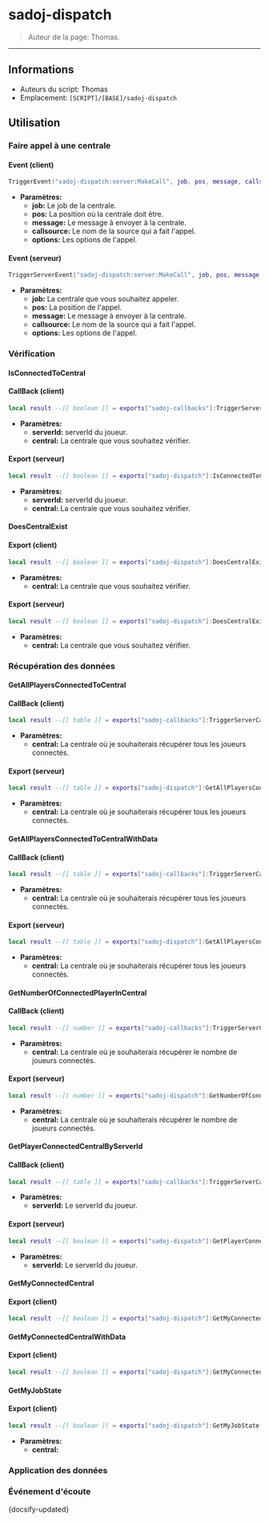 # sadoj-dispatch

> Auteur de la page: Thomas.

---

## Informations

* Auteurs du script: Thomas
* Emplacement: `[SCRIPT]/[BASE]/sadoj-dispatch`

## Utilisation

### Faire appel à une centrale

<!-- tabs:start -->
#### **Event (client)**

```lua
TriggerEvent("sadoj-dispatch:server:MakeCall", job, pos, message, callsource, options)
```
* **Paramètres:**
  * **job:** Le job de la centrale.
  * **pos:** La position où la centrale doit être.
  * **message:** Le message à envoyer à la centrale.
  * **callsource:** Le nom de la source qui a fait l'appel.
  * **options:** Les options de l'appel.


#### **Event (serveur)**

```lua
TriggerServerEvent("sadoj-dispatch:server:MakeCall", job, pos, message, callsource, options)
```
* **Paramètres:**
  * **job:** La centrale que vous souhaitez appeler.
  * **pos:** La position de l'appel.
  * **message:** Le message à envoyer à la centrale.
  * **callsource:** Le nom de la source qui a fait l'appel.
  * **options:** Les options de l'appel.
<!-- tabs:end -->


### Vérification

#### IsConnectedToCentral

<!-- tabs:start -->
#### **CallBack (client)**

```lua
local result --[[ boolean ]] = exports["sadoj-callbacks"]:TriggerServerCallback("sadoj-dispatch:server:IsConnectedToCentral", serverId --[[ integer ]], central  --[[ String ]])
```
* **Paramètres:**
  * **serverId:** serverId du joueur.
  * **central:** La centrale que vous souhaitez vérifier.


#### **Export (serveur)**

```lua
local result --[[ boolean ]] = exports["sadoj-dispatch"]:IsConnectedToCentral(serverId --[[ integer ]], central  --[[ String ]])
```
* **Paramètres:**
  * **serverId:** serverId du joueur.
  * **central:** La centrale que vous souhaitez vérifier.
<!-- tabs:end -->


#### DoesCentralExist

<!-- tabs:start -->
#### **Export (client)**

```lua
local result --[[ boolean ]] = exports["sadoj-dispatch"]:DoesCentralExist(central  --[[ String ]])
```
* **Paramètres:**
  * **central:** La centrale que vous souhaitez vérifier.


#### **Export (serveur)**

```lua
local result --[[ boolean ]] = exports["sadoj-dispatch"]:DoesCentralExist(central  --[[ String ]])
```
* **Paramètres:**
  * **central:** La centrale que vous souhaitez vérifier.
<!-- tabs:end -->






### Récupération des données

#### GetAllPlayersConnectedToCentral
<!-- tabs:start -->
#### **CallBack (client)**

```lua
local result --[[ table ]] = exports["sadoj-callbacks"]:TriggerServerCallback("sadoj-dispatch:server:GetAllPlayersConnectedToCentral", central  --[[ String ]])
```
* **Paramètres:**
  * **central:** La centrale où je souhaiterais récupérer tous les joueurs connectés.


#### **Export (serveur)**

```lua
local result --[[ table ]] = exports["sadoj-dispatch"]:GetAllPlayersConnectedToCentral(central  --[[ String ]])
```
* **Paramètres:**
  * **central:** La centrale où je souhaiterais récupérer tous les joueurs connectés.
<!-- tabs:end -->

#### GetAllPlayersConnectedToCentralWithData

<!-- tabs:start -->
#### **CallBack (client)**

```lua
local result --[[ table ]] = exports["sadoj-callbacks"]:TriggerServerCallback("sadoj-dispatch:server:GetAllPlayersConnectedToCentralWithData", central  --[[ String ]])
```
* **Paramètres:**
  * **central:** La centrale où je souhaiterais récupérer tous les joueurs connectés.


#### **Export (serveur)**

```lua
local result --[[ table ]] = exports["sadoj-dispatch"]:GetAllPlayersConnectedToCentralWithData(central  --[[ String ]])
```
* **Paramètres:**
  * **central:** La centrale où je souhaiterais récupérer tous les joueurs connectés.
<!-- tabs:end -->

#### GetNumberOfConnectedPlayerInCentral

<!-- tabs:start -->
#### **CallBack (client)**

```lua
local result --[[ number ]] = exports["sadoj-callbacks"]:TriggerServerCallback("sadoj-dispatch:server:GetNumberOfConnectedPlayerInCentral", central  --[[ String ]])
```
* **Paramètres:**
  * **central:** La centrale où je souhaiterais récupérer le nombre de joueurs connectés.


#### **Export (serveur)**

```lua
local result --[[ number ]] = exports["sadoj-dispatch"]:GetNumberOfConnectedPlayerInCentral(central  --[[ String ]])
```
* **Paramètres:**
  * **central:** La centrale où je souhaiterais récupérer le nombre de joueurs connectés.
<!-- tabs:end -->


#### GetPlayerConnectedCentralByServerId

<!-- tabs:start -->
#### **CallBack (client)**

```lua
local result --[[ table ]] = exports["sadoj-callbacks"]:TriggerServerCallback("sadoj-dispatch:server:GetPlayerConnectedCentralByServerId", serverId  --[[ integer ]])
```
* **Paramètres:**
  * **serverId:** Le serverId du joueur.


#### **Export (serveur)**

```lua
local result --[[ boolean ]] = exports["sadoj-dispatch"]:GetPlayerConnectedCentralByServerId(serverId --[[ integer ]])
```
* **Paramètres:**
  * **serverId:** Le serverId du joueur.
<!-- tabs:end -->

#### GetMyConnectedCentral

<!-- tabs:start -->
#### **Export (client)**

```lua
local result --[[ boolean ]] = exports["sadoj-dispatch"]:GetMyConnectedCentral()
```
<!-- tabs:end -->

#### GetMyConnectedCentralWithData

<!-- tabs:start -->
#### **Export (client)**

```lua
local result --[[ boolean ]] = exports["sadoj-dispatch"]:GetMyConnectedCentralWithData()
```
<!-- tabs:end -->

#### GetMyJobState

<!-- tabs:start -->
#### **Export (client)**

```lua
local result --[[ boolean ]] = exports["sadoj-dispatch"]:GetMyJobState(central  --[[ String ]])
```
* **Paramètres:**
  * **central:**
<!-- tabs:end -->



### Application des données



### Événement d'écoute


{docsify-updated}
